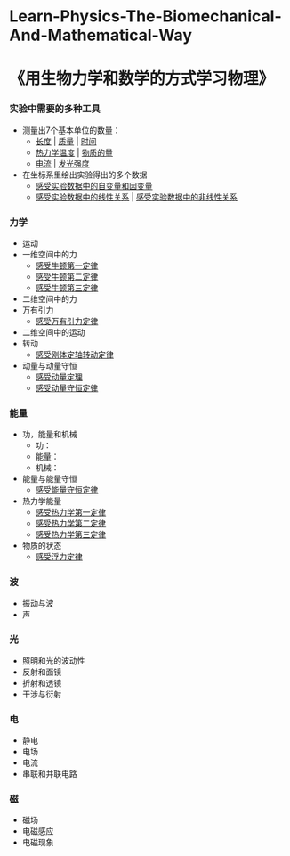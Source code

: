 # Learn-Physics-The-Biomechanical-And-Mathematical-Way
# 《用生物力学和数学的方式学习物理》

### 实验中需要的多种工具
- 测量出7个基本单位的数量：
	- [长度](/chapters/实验中需要的多种工具/测量出7个基本单位的数量/长度.md) | [质量](/chapters/实验中需要的多种工具/测量出7个基本单位的数量/质量.md) | [时间](/chapters/实验中需要的多种工具/测量出7个基本单位的数量/时间.md)
	- [热力学温度](/chapters/实验中需要的多种工具/测量出7个基本单位的数量/热力学温度.md) |                                                                                                                                                                                                                                                                         [物质的量](/chapters/实验中需要的多种工具/测量出7个基本单位的数量/物质的量.md)
	- [电流](/chapters/实验中需要的多种工具/测量出7个基本单位的数量/电流.md) | [发光强度](/chapters/实验中需要的多种工具/测量出7个基本单位的数量/发光强度.md)
- 在坐标系里绘出实验得出的多个数据
	- [感受实验数据中的自变量和因变量](/chapters/实验中需要的多种工具/在坐标系里绘出实验得出的多个数据/感受实验数据中的自变量和因变量.md)
	- [感受实验数据中的线性关系](/chapters/实验中需要的多种工具/在坐标系里绘出实验得出的多个数据/感受实验数据中的线性关系.md) | [感受实验数据中的非线性关系](/chapters/实验中需要的多种工具/在坐标系里绘出实验得出的多个数据/感受实验数据中的非线性关系.md)
 
### 力学

- 运动
- 一维空间中的力
	- [感受牛顿第一定律](/chapters/力学/一维空间中的力/感受牛顿第一定律.md)
	- [感受牛顿第二定律](/chapters/力学/一维空间中的力/感受牛顿第二定律.md)
	- [感受牛顿第三定律](/chapters/力学/一维空间中的力/感受牛顿第三定律.md)
- 二维空间中的力
- 万有引力
	- [感受万有引力定律](/chapters/力学/万有引力/感受万有引力定律.md)
- 二维空间中的运动
- 转动
	- [感受刚体定轴转动定律](/chapters/力学/转动/感受刚体定轴转动定律.md)
- 动量与动量守恒
	- [感受动量定理](/chapters/力学/动量与动量守恒/感受动量定理.md)
	- [感受动量守恒定律](/chapters/力学/动量与动量守恒/感受动量守恒定律.md)

### 能量

- 功，能量和机械
	- 功：
	- 能量：
	- 机械：
- 能量与能量守恒
	- [感受能量守恒定律](/chapters/能量/能量与能量守恒/感受能量守恒定律.md)
- 热力学能量
	- [感受热力学第一定律](/chapters/能量/热力学能量/感受热力学第一定律.md)
	- [感受热力学第二定律](/chapters/能量/热力学能量/感受热力学第二定律.md)
	- [感受热力学第三定律](/chapters/能量/热力学能量/感受热力学第三定律.md)
- 物质的状态
	- [感受浮力定律](/chapters/能量/物质的状态/感受浮力定律.md)

### 波 

- 振动与波
- 声

### 光

- 照明和光的波动性
- 反射和面镜
- 折射和透镜
- 干涉与衍射
  
### 电

- 静电
- 电场
- 电流
- 串联和并联电路

### 磁

- 磁场
- 电磁感应
- 电磁现象
